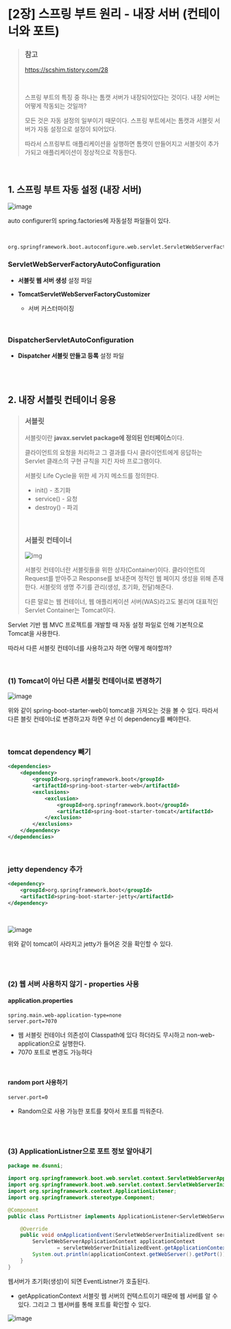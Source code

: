 # [2장] 스프링 부트 원리 - 내장 서버 (컨테이너와 포트)

> ### 참고
>
> https://scshim.tistory.com/28
>
> <br>
>
> 스프링 부트의 특징 중 하나는 톰캣 서버가 내장되어있다는 것이다. 내장 서버는 어떻게 작동되는 것일까?
>
> 모든 것은 자동 설정의 일부이기 때문이다. 스프링 부트에서는 톰캣과 서블릿 서버가 자동 설정으로 설정이 되어있다.  
>
> 따라서 스프링부트 애플리케이션을 실행하면 톰캣이 만들어지고 서블릿이 추가가되고 애플리케이션이 정상적으로 작동한다.

<br>

## 1. 스프링 부트 자동 설정 (내장 서버)

![image](https://user-images.githubusercontent.com/65323733/88633820-7876c700-d0f0-11ea-99f8-bbd305a47a5f.png)

auto configurer의 spring.factories에 자동설정 파일들이 있다.

<br>

```
org.springframework.boot.autoconfigure.web.servlet.ServletWebServerFactoryAutoConfiguration,\
```

### ServletWebServerFactoryAutoConfiguration

- **서블릿 웹 서버 생성**  설정 파일

- **TomcatServletWebServerFactoryCustomizer**
  - 서버 커스터마이징

<br>

### DispatcherServletAutoConfiguration

- **Dispatcher 서블릿 만들고 등록** 설정 파일

<br>

<br>

## 2. 내장 서블릿 컨테이너 응용

> ### 서블릿
>
> 서블릿이란 **javax.servlet package에 정의된 인터페이스**이다. 
>
> 클라이언트의 요청을 처리하고 그 결과를 다시 클라이언트에게 응답하는 Servlet 클래스의 구현 규칙을 지킨 자바 프로그램이다.
>
> 서블릿 Life Cycle을 위한 세 가지 메소드를 정의한다.
>
> - init() - 초기화
> - service() - 요청
> - destroy() - 파괴
>
> <br>
>
> ### 서블릿 컨테이너
>
> ![img](https://blog.kakaocdn.net/dn/bIbHjW/btqBgDWKaqA/4zCCPVnyCVFgGBPLLZHak1/img.jpg)
>
> 서블릿 컨테이너란 서블릿들을 위한 상자(Container)이다. 클라이언트의 Request를 받아주고 Response를 보내준며 정적인 웹 페이지 생성을 위해 존재한다. 서블릿의 생명 주기를 관리(생성, 초기화, 전달)해준다. 
>
> 다른 말로는 웹 컨테이너, 웹 애플리케이션 서버(WAS)라고도 불리며 대표적인 Servlet Container는 Tomcat이다.

Servlet 기반 웹 MVC 프로젝트를 개발할 때 자동 설정 파일로 인해 기본적으로 Tomcat을 사용한다. 

따라서 다른 서블릿 컨테이너를 사용하고자 하면 어떻게 해야할까?

<br>

### (1) Tomcat이 아닌 다른 서블릿 컨테이너로 변경하기

![image](https://user-images.githubusercontent.com/65323733/88635924-3d29c780-d0f3-11ea-92b8-8be880bc5ae7.png)

위와 같이 spring-boot-starter-web이 tomcat을 가져오는 것을 볼 수 있다. 따라서 다른 블릿 컨테이너로 변경하고자 하면 우선 이 dependency를 빼야한다.

<br>

### tomcat dependency 빼기

```xml
<dependencies>
    <dependency>
        <groupId>org.springframework.boot</groupId>
        <artifactId>spring-boot-starter-web</artifactId>
        <exclusions>
            <exclusion>
                <groupId>org.springframework.boot</groupId>
                <artifactId>spring-boot-starter-tomcat</artifactId>
            </exclusion>
        </exclusions>
    </dependency>
</dependencies>
```

<br>

### jetty dependency 추가

```xml
<dependency>
    <groupId>org.springframework.boot</groupId>
    <artifactId>spring-boot-starter-jetty</artifactId>
</dependency>
```

<br>

![image](https://user-images.githubusercontent.com/65323733/88636594-191ab600-d0f4-11ea-939f-15c563ba74e3.png)

위와 같이 tomcat이 사라지고 jetty가 들어온 것을 확인할 수 있다.

<br>

<br>

### (2) 웹 서버 사용하지 않기 - properties 사용

#### application.properties

```
spring.main.web-application-type=none
server.port=7070
```

- 웹 서블릿 컨테이너 의존성이 Classpath에 있다 하더라도 무시하고 non-web-application으로 실행한다.
- 7070 포트로 변경도 가능하다

<br>

#### random port 사용하기

```
server.port=0
```

- Random으로 사용 가능한 포트를 찾아서 포트를 띄워준다.

<br>

<br>

### (3) ApplicationListner으로 포트 정보 알아내기

```java
package me.dsunni;

import org.springframework.boot.web.servlet.context.ServletWebServerApplicationContext;
import org.springframework.boot.web.servlet.context.ServletWebServerInitializedEvent;
import org.springframework.context.ApplicationListener;
import org.springframework.stereotype.Component;

@Component
public class PortListner implements ApplicationListener<ServletWebServerInitializedEvent> {

    @Override
    public void onApplicationEvent(ServletWebServerInitializedEvent servletWebServerInitializedEvent) {
        ServletWebServerApplicationContext applicationContext
                = servletWebServerInitializedEvent.getApplicationContext();
        System.out.println(applicationContext.getWebServer().getPort());
    }
}
```

웹서버가 초기화(생성)이 되면 EventListner가 호출된다.

- getApplicationContext 서블릿 웹 서버의 컨텍스트이기 때문에 웹 서버를 알 수 있다. 그리고 그 웹서버를 통해 포트를 확인할 수 있다.

![image](https://user-images.githubusercontent.com/65323733/88638491-89c2d200-d0f6-11ea-9e85-eed21d1468d3.png)